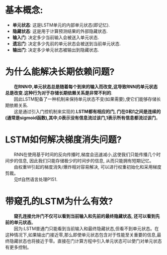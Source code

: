 # 基本概念:  
- **单元状态**: 这是LSTM单元的内部单元状态(即记忆).    
- **隐藏状态**: 这是用于计算预测结果的外部隐藏状态.  
- **输入门**: 决定多少当前输入会被送入单元状态.  
- **遗忘门**: 决定多少先前的单元状态会被送到当前单元状态.  
- **输出门**: 决定多少单元状态被输出到隐藏状态.  

# 为什么能解决长期依赖问题?  
&emsp;&emsp;**在RNN中,单元状态总是随着每个到来的输入而改变,这导致RNN的单元状态总是改变.这种行为对于存储长期依赖关系是非常不利的**.  
&emsp;&emsp;因此LSTM配备了一种机制来保持单元状态不变(如果需要),使它们能够存储长期依赖关系.  
&emsp;&emsp;这是通过引入门控机制来实现的.**LSTM都有相应的门, 门在0和1之间是连续的(通常是sigmoid函数),其中,0表示没有信息流过该门,1表示所有信息都流过该门**。  

# LSTM如何解决梯度消失问题?  
&emsp;&emsp;RNN在使用基于时间的反向传播时,梯度会迅速减小,这使我们只能传播几个时间步的信息, 因此我们只能存储极少的时间步的信息, 从而只能拥有短期记忆。  
&emsp;&emsp;由权重W引起的梯度消失/爆炸相对容易解决, 可以进行权重初始化和采用梯度剪裁。  
&emsp;&emsp;见tf自然语言处理P151. 

# 带窥孔的LSTM为什么有效?  
&emsp;&emsp;**窥孔连接允许门不仅可以看到当前输入和先前的最终隐藏状态, 还可以看到先前的单元状态**。  
&emsp;&emsp;因为:LSTM普通门只能看到当前输入和最终隐藏状态,但看不到单元状态。在这种情况下,如果输出门接近零,那么即使单元状态包含对于性能至关重要的信息,最终隐藏状态也将接近于零。直接在门计算方程中引入单元状态可以使门对单元状态有更多控制。  
